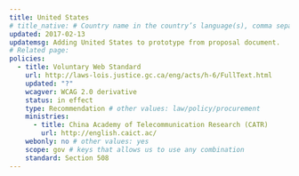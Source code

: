 ```yaml
---
title: United States
# title_native: # Country name in the country’s language(s), comma separated. For Switzerland: Schweiz, Suisse, Svizzera, Svizra
updated: 2017-02-13
updatemsg: Adding United States to prototype from proposal document.
# Related page: 
policies:
  - title: Voluntary Web Standard
    url: http://laws-lois.justice.gc.ca/eng/acts/h-6/FullText.html
    updated: "?"
    wcagver: WCAG 2.0 derivative
    status: in effect
    type: Recommendation # other values: law/policy/procurement
    ministries:
      - title: China Academy of Telecommunication Research (CATR)
        url: http://english.caict.ac/
    webonly: no # other values: yes
    scope: gov # keys that allows us to use any combination
    standard: Section 508
---
```


